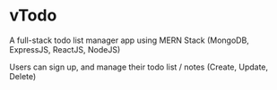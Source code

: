 # vTodo
A full-stack todo list manager app using MERN Stack (MongoDB, ExpressJS, ReactJS, NodeJS)

Users can sign up, and manage their todo list / notes (Create, Update, Delete)
